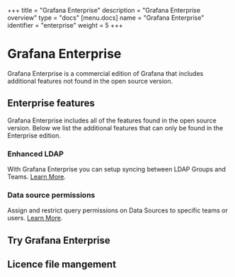 +++
title = "Grafana Enterprise"
description = "Grafana Enterprise overview"
type = "docs"
[menu.docs]
name = "Grafana Enterprise"
identifier = "enterprise"
weight = 5
+++

# Grafana Enterprise

Grafana Enterprise is a commercial edition of Grafana that includes additional features not found in the open source
version.

## Enterprise features

Grafana Enterprise includes all of the features found in the open source version. Below we list the additional features
that can only be found in the Enterprise edition.

### Enhanced LDAP

With Grafana Enterprise you can setup syncing between LDAP Groups and Teams. [Learn More](link).

### Data source permissions

Assign and restrict query permissions on Data Sources to specific teams or users. [Learn More](link).

## Try Grafana Enterprise

## Licence file mangement

